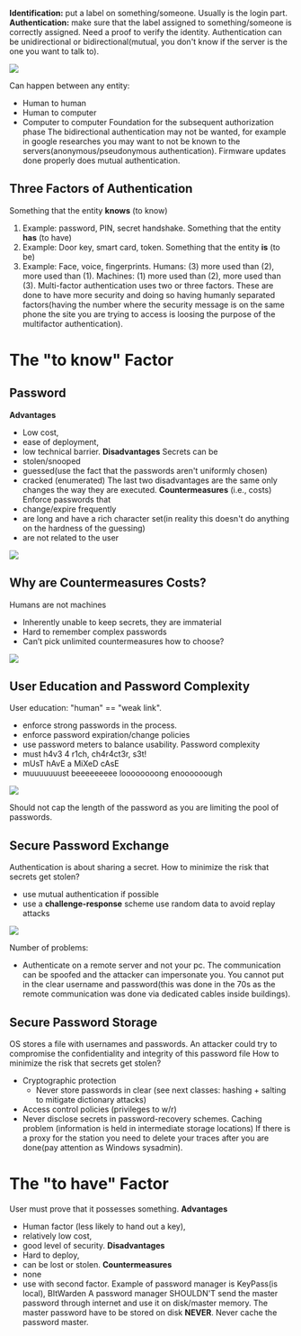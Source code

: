 **Identification:** put a label on something/someone. Usually is the login part.
**Authentication:** make sure that the label assigned to something/someone is correctly assigned. Need a proof to verify the identity.
Authentication can be unidirectional or bidirectional(mutual, you don't know if the server is the one you want to talk to).

![](https://i.imgur.com/nlKuyRQ.png)

Can happen between any entity:
- Human to human
- Human to computer
- Computer to computer
Foundation for the subsequent authorization phase
The bidirectional authentication may not be wanted, for example in google researches you may want to not be known to the servers(anonymous/pseudonymous authentication).
Firmware updates done properly does mutual authentication.
## Three Factors of Authentication
Something that the entity **knows** (to know)
1. Example: password, PIN, secret handshake.
Something that the entity **has** (to have)
2. Example: Door key, smart card, token.
Something that the entity **is** (to be)
3. Example: Face, voice, fingerprints.
Humans: (3) more used than (2), more used than (1).
Machines: (1) more used than (2), more used than (3).
Multi-factor authentication uses two or three factors. These are done to have more security and doing so having humanly separated factors(having the number where the security message is on the same phone the site you are trying to access is loosing the purpose of the multifactor authentication).
# The "to know" Factor
## Password
**Advantages**
- Low cost,
- ease of deployment,
- low technical barrier.
**Disadvantages**
Secrets can be
- stolen/snooped
- guessed(use the fact that the passwords aren't uniformly chosen)
- cracked (enumerated)
The last two disadvantages are the same only changes the way they are executed.
**Countermeasures** (i.e., costs)
Enforce passwords that
-  change/expire frequently
- are long and have a rich character set(in reality this doesn't do anything on the hardness of the guessing)
-  are not related to the user

![](https://i.imgur.com/Mpm3ykx.png)

## Why are Countermeasures Costs?
Humans are not machines
- Inherently unable to keep secrets, they are immaterial
- Hard to remember complex passwords
- Can’t pick unlimited countermeasures
	 how to choose?

![](https://i.imgur.com/T1C732C.png)

## User Education and Password Complexity
User education: "human" == "weak link".
- enforce strong passwords in the process.
- enforce password expiration/change policies
- use password meters to balance usability.
Password complexity
- must h4v3 4 r1ch, ch4r4ct3r, s3t!
- mUsT hAvE a MiXeD cAsE
- muuuuuuust beeeeeeeee loooooooong enoooooough

![](https://i.imgur.com/hSyOZBQ.png)

Should not cap the length of the password as you are limiting the pool of passwords. 
## Secure Password Exchange
Authentication is about sharing a secret.
How to minimize the risk that secrets get stolen?
- use mutual authentication if possible
- use a **challenge-response** scheme
	 use random data to avoid replay attacks

![](https://i.imgur.com/WDxMDFR.png)

Number of problems:
- Authenticate on a remote server and not your pc. The communication can be spoofed and the attacker can impersonate you. You cannot put in the clear username and password(this was done in the 70s as the remote communication was done via dedicated cables inside buildings).
## Secure Password Storage
OS stores a file with usernames and passwords.
An attacker could try to compromise the confidentiality and integrity of this password file
How to minimize the risk that secrets get stolen?
- Cryptographic protection
	- Never store passwords in clear (see next classes: hashing + salting to mitigate dictionary attacks)
- Access control policies (privileges to w/r)
- Never disclose secrets in password-recovery schemes.
Caching problem (information is held in intermediate storage locations)
If there is a proxy for the station you need to delete your traces after you are done(pay attention as Windows sysadmin).
# The "to have" Factor
User must prove that it possesses something.
**Advantages**
- Human factor (less likely to hand out a key),
- relatively low cost,
- good level of security.
**Disadvantages**
- Hard to deploy,
- can be lost or stolen.
**Countermeasures**
- none
- use with second factor.
Example of password manager is KeyPass(is local), BItWarden
A password manager SHOULDN'T send the master password through internet and use it on disk/master memory. The master password have to be stored on disk **NEVER**. Never cache the password master.
